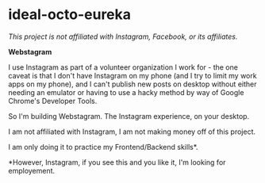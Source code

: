 # ideal-octo-eureka
*This project is not affiliated with Instagram, Facebook, or its affiliates.*

**Webstagram**

I use Instagram as part of a volunteer organization I work for - the one caveat is that I
don't have Instagram on my phone (and I try to limit my work apps on my phone), and I can't
publish new posts on desktop without either needing an emulator or having to use a hacky method
by way of Google Chrome's Developer Tools.

So I'm building Webstagram. The Instagram experience, on your desktop.

I am not affiliated with Instagram, I am not making money off of this project.

I am only doing it to practice my Frontend/Backend skills*.

*However, Instagram, if you see this and you like it, I'm looking for employement. 